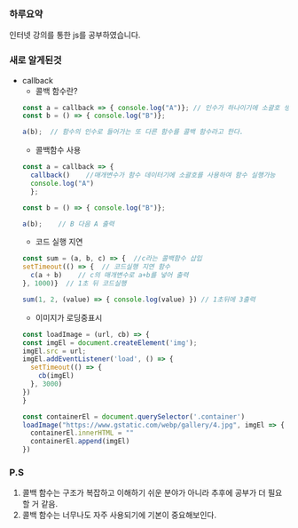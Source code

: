 ### 하루요약
인터넷 강의를 통한 js를 공부하였습니다.

### 새로 알게된것
- callback
    - 콜백 함수란?
    ```js
    const a = callback => { console.log("A")}; // 인수가 하나이기에 소괄호 생략 가능  
    const b = () => { console.log("B")};  

    a(b);  // 함수의 인수로 들어가는 또 다른 함수를 콜백 함수라고 한다.
    ```
    - 콜백함수 사용
    ```js
    const a = callback => { 
      callback()    //매개변수가 함수 데이터기에 소괄호를 사용하여 함수 실행가능
      console.log("A")        
      }; 

    const b = () => { console.log("B")};  

    a(b);    // B 다음 A 출력
    ```
    - 코드 실행 지연
    ```js
    const sum = (a, b, c) => {  //c라는 콜백함수 삽입
    setTimeout(() => {  // 코드실행 지연 함수
      c(a + b)    // c의 매개변수로 a+b를 넣어 출력
    }, 1000)}  // 1초 뒤 코드실행

    sum(1, 2, (value) => { console.log(value) }) // 1초뒤에 3출력
    ```
    - 이미지가 로딩중표시
    ```js
    const loadImage = (url, cb) => {
    const imgEl = document.createElement('img');
    imgEl.src = url;
    imgEl.addEventListener('load', () => {
      setTimeout(() => {
        cb(imgEl)
      }, 3000)
    })
    }

    const containerEl = document.querySelector('.container')
    loadImage("https://www.gstatic.com/webp/gallery/4.jpg", imgEl => {
      containerEl.innerHTML = ""
      containerEl.append(imgEl)
    }) 
  ```
### P.S
1. 콜백 함수는 구조가 복잡하고 이해하기 쉬운 분야가 아니라 추후에 공부가 더 필요할 거 같음.
1. 콜백 함수는 너무나도 자주 사용되기에 기본이 중요해보인다.
